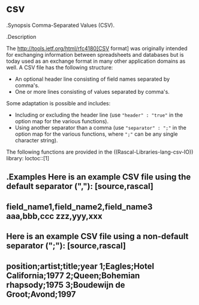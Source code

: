 # csv
.Synopsis
Comma-Separated Values (CSV).

.Description

The http://tools.ietf.org/html/rfc4180[CSV format] was originally intended for exchanging
information between spreadsheets and databases but is today used as an exchange format in many other application domains as well.
A CSV file has the following structure:

*  An optional header line consisting of field names separated by comma's.
*  One or more lines consisting of values separated by comma's.


Some adaptation is possible and includes:

*  Including or excluding the header line (use `"header" : "true"` in the option map for the various functions).
*  Using another separator than a comma (use `"separator" : ";"` in the option map for the various functions, where `";"` can be any single character string).


The following functions are provided in the ((Rascal-Libraries-lang-csv-IO)) library:
loctoc::[1]

.Examples
Here is an example CSV file using the default separator (","):
[source,rascal]
----
field_name1,field_name2,field_name3
aaa,bbb,ccc
zzz,yyy,xxx
----

Here is an example CSV file using a non-default separator (";"):
[source,rascal]
----
position;artist;title;year
1;Eagles;Hotel California;1977
2;Queen;Bohemian rhapsody;1975
3;Boudewijn de Groot;Avond;1997
----
